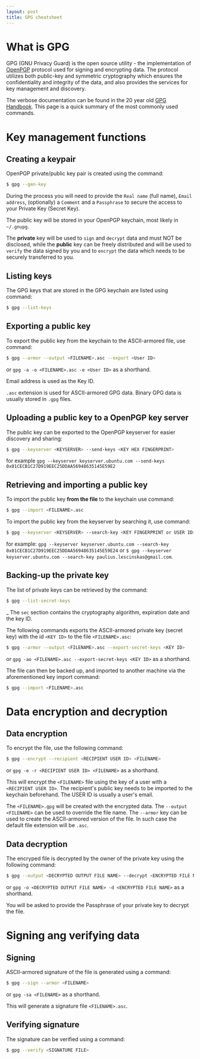 ```yaml
---
layout: post
title: GPG cheatsheet
---
```


# What is GPG

GPG (GNU Privacy Guard) is the open source utility - the implementation of [OpenPGP](https://tools.ietf.org/html/rfc4880) protocol used for signing and encrypting data. The protocol utilizes both public-key and symmetric cryptography which ensures the confidentiality and integrity of the data, and also provides the services for key management and discovery.

The verbose documentation can be found in the 20 year old [GPG Handbook](https://www.gnupg.org/gph/en/manual/book1.html). This page is a quick summary of the most commonly used commands.

# Key management functions

## Creating a keypair

OpenPGP private/public key pair is created using the command:
```sh
$ gpg --gen-key
```

During the process you will need to provide the `Real name` (full name), `Email address`, (optionally) a `Comment` and a `Passphrase` to secure the access to your Private Key (Secret Key).

The public key will be stored in your OpenPGP keychain, most likely in `~/.gnupg`.

The **private** key will be used to `sign` and `decrypt` data and must NOT be disclosed, while the **public** key can be freely distributed and will be used to `verify` the data signed by you and to `encrypt` the data which needs to be securely transferred to you.

## Listing keys

The GPG keys that are stored in the GPG keychain are listed using command:

```sh
$ gpg --list-keys
```

## Exporting a public key

To export the public key from the keychain to the ASCII-armored file, use command:

```sh
$ gpg --armor --output <FILENAME>.asc --export <User ID>
```
or `gpg -a -o <FILENAME>.asc -e <User ID>` as a shorthand.

Email address is used as the Key ID.

`.asc` extension is used for ASCII-armored GPG data. Binary GPG data is usually stored in `.gpg` files.

## Uploading a public key to a OpenPGP key server

The public key can be exported to the OpenPGP keyserver for easier discovery and sharing:

```sh
$ gpg --keyserver <KEYSERVER> --send-keys <KEY HEX FINGERPRINT>
```
for example `gpg --keyserver keyserver.ubuntu.com --send-keys 0x01CECB1C27D919EEC25DDAA56948635145E59E2`

## Retrieving and importing a public key

To import the public key **from the file** to the keychain use command:

```sh
$ gpg --import <FILENAME>.asc
```

To import the public key from the keyserver by searching it, use command:

```sh
$ gpg --keyserver <KEYSERVER> --search-key <KEY FINGERPRINT or USER ID>
```
for example: `gpg --keyserver keyserver.ubuntu.com --search-key 0x01CECB1C27D919EEC25DDAA56948635145E59E24` or `$ gpg --keyserver keyserver.ubuntu.com --search-key paulius.lescinskas@gmail.com`.

## Backing-up the private key

The list of private keys can be retrieved by the command:

```sh
$ gpg --list-secret-keys
```
_
The `sec` section contains the cryptography algorithm, expiration date and the key ID.

The following commands exports the ASCII-armored private key (secret key) with the id `<KEY ID>` to the file `<FILENAME>.asc`:

```sh
$ gpg --armor --output <FILENAME>.asc --export-secret-keys <KEY ID>
```
or `gpg -ao <FILENAME>.asc --export-secret-keys <KEY ID>` as a shorthand.

The file can then be backed up, and imported to another machine via the aforementioned key import command:

```sh
$ gpg --import <FILENAME>.asc
```

# Data encryption and decryption

## Data encryption

To encrypt the file, use the following command:
```sh
$ gpg --encrypt --recipient <RECIPIENT USER ID> <FILENAME>
```
or `gpg -e -r <RECIPIENT USER ID> <FILENAME>` as a shorthand.

This will encrypt the `<FILENAME>` file using the key of a user with a `<RECIPIENT USER ID>`. The recipient's public key needs to be imported to the keychain beforehand. The USER ID is usually a user's email.

The `<FILENAME>.gpg` will be created with the encrypted data. The `--output <FILENAME>` can be used to override the file name. The `--armor` key can be used to create the ASCII-armored version of the file. In such case the default file extension will be `.asc`.

## Data decryption

The encryped file is decrypted by the owner of the private key using the following command:

```sh
$ gpg --output <DECRYPTED OUTPUT FILE NAME> --decrypt <ENCRYPTED FILE NAME>
```
or `gpg -o <DECRYPTED OUTPUT FILE NAME> -d <ENCRYPTED FILE NAME>` as a shorthand.

You will be asked to provide the Passphrase of your private key to decrypt the file.

# Signing ang verifying data

## Signing

ASCII-armored signature of the file <FILENAME> is generated using a command:

```sh
$ gpg --sign --armor <FILENAME>
```
or `gpg -sa <FILENAME>` as a shorthand.

This will generate a signature file `<FILENAME>.asc`.

## Verifying signature

The signature can be verified using a command:

```sh
$ gpg --verify <SIGNATURE FILE>
```
